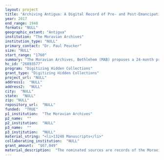 ```yaml
--- 
layout: project 
title: "Archiving Antigua: A Digital Record of Pre- and Post-Emancipation Antigua, 1760-1948"
year: 2017
end_range: 1948
formats: "NULL"
geographic_extant: "Antigua"
institution: "The Moravian Archives"
institution_type: "NULL"
primary_contact: "Dr. Paul Peucker"
size: "NULL"
start_range: "1760"
summary: "The Moravian Archives, Bethlehem (MAB) proposes a 24-month project to digitize approximately 13,248 pages of manuscript records of the Moravian Church in Antigua, 1760-1948. The membership catalogs, along with the “speaking” or “remark” books, that comprise this collection offer an extraordinary resource for the study of both the region, its pivotal role in the trans-Atlantic slave trade, and a detailed portrait of the struggles of a post-emancipation society. It provides a previously nearly-inaccessible record of the names and lives of thousands of African-Caribbean individuals, many with descendants living today in the Caribbean and mainland United States. Already sought in high demand by scholars and by Caribbean descendants, these invaluable materials will be digitized at the Conservation Center for Art and Historic Artifacts (CCAHA), with descriptive metadata added at the MAB, and then made freely accessible to researchers across the world via the Digital Library of the Caribbean (dLOC)."
hc_id: "26893577"
program: "Digitizing Hidden Collections"
grant_type: "Digitizing Hidden Collections"
project_url: "NULL"
address1:  "NULL"
address2:  "NULL"
city:  "NULL"
state:  "NULL"
zip: "NULL"
repository_url:  "NULL"
funded:  "TRUE"
p1_institution:  "The Moravian Archives"
p2_name:  ""
p2_institution:  "NULL"
p3_name:  ""
p3_institution:  "NULL"
material_string: "<li>13248 Manuscripts</li>"
collaborating_institution:  "NULL"
grant_amount:  "$67,049"
material_description:  "The nominated sources are records of the Moravian Church in Antigua from 1760-1948. Together with 120 linear feet of records from the other churches in the Eastern West Indies (EWI), they were transferred to the Moravian Archives in Bethlehem, PA, in 1968 and 1974. According to Dr. Jon Sensbach of the University of Florida, these Antiguan records constitute “an enormous compendium of names across several generations, furnishing historians and genealogists with ample material to reconstruct family formation and continuity in post-emancipation Antigua.” This manuscript material is not available through any other source. The nominated records consist of catalogues and speaking and remark books from Moravian churches in Antigua. The catalogs are congregational membership rolls, some divided by gender, registers of candidacy for baptism, lists of church affiliation by estate residency, and marriage catalogues. The speaking and remark books are registers of comments regarding individual members, kept by the missionary as a record of disciplinary action. The “remark books” contain notes by the missionary about individual members’ behavior, especially in cases when it conflicted with the norms maintained by the missionaries. These records give valuable insight on social norms, discipline and cultural expectations in Caribbean society. Digitized and indexed, these catalogues and remark books together represent an extraordinary volume of documentation about African-Caribbean family and social structure from the era of the slave trade through the twentieth century."
---
```

